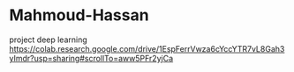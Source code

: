 # Mahmoud-Hassan
project deep learning
https://colab.research.google.com/drive/1EspFerrVwza6cYccYTR7vL8Gah3yImdr?usp=sharing#scrollTo=aww5PFr2yjCa
